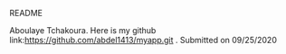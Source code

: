 README

Aboulaye Tchakoura. Here is my github link:https://github.com/abdel1413/myapp.git . Submitted on  09/25/2020






